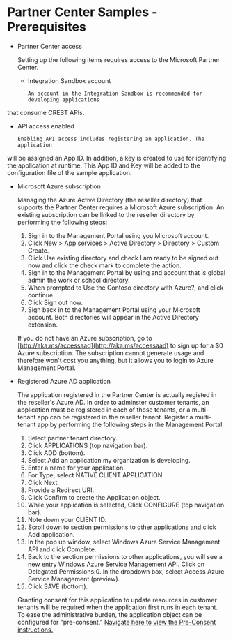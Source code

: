 ﻿# Partner Center Samples - Prerequisites

- Partner Center access

    Setting up the following items requires access to the Microsoft Partner Center.

  - Integration Sandbox account

        An account in the Integration Sandbox is recommended for developing applications 
that consume CREST APIs.

  - API access enabled

        Enabling API access includes registering an application. The application 
will be assigned an App ID. In addition, a key is created to use for identifying 
the application at runtime. This App ID and Key will be added to the configuration 
file of the sample application.

- Microsoft Azure subscription  

    Managing the Azure Active Directory (the reseller directory) that supports the Partner Center 
requires a Microsoft Azure subscription. An existing subscription can be linked to the reseller 
directory by performing the following steps:

  1. Sign in to the Management Portal using you Microsoft account.
  2. Click New > App services > Active Directory > Directory > Custom Create.
  3. Click Use existing directory and check I am ready to be signed out now and click the check mark 
to complete the action.
  4. Sign in to the Management Portal by using and account that is global admin the work or school 
directory.
  5. When prompted to Use the Contoso directory with Azure?, and click continue.
  6. Click Sign out now.
  7. Sign back in to the Management Portal using your Microsoft account. Both directories will appear 
in the Active Directory extension.

    If you do not have an Azure subscription, go to [http://aka.ms/accessaad](http://aka.ms/accessaad) to sign up for a $0 Azure 
subscription. The subscription cannot generate usage and therefore won't cost you anything, but it 
allows you to login to Azure Management Portal.

- Registered Azure AD application

    The application registered in the Partner Center is actually registed in the reseller's Azure AD.
In order to adminster customer tenants, an application must be registered in each of those tenants, or
a multi-tenant app can be registered in the reseller tenant. Register a multi-tenant app by performing 
the following steps in the Management Portal:

  1.	Select partner tenant directory.
  2.	Click APPLICATIONS (top navigation bar).  
  3.	Click ADD (bottom).
  4.	Select Add an application my organization is developing.
  5.	Enter a name for your application.
  6.	For Type, select NATIVE CLIENT APPLICATION.
  7.	Click Next.
  8.	Provide a Redirect URI. 
  9.	Click Confirm to create the Application object.
  10.	While your application is selected, Click CONFIGURE (top navigation bar).
  11.	Note down your CLIENT ID.
  12.	Scroll down to section permissions to other applications and click Add application.
  13.	In the pop up window, select Windows Azure Service Management API and click Complete.
  14.	Back to the section permissions to other applications, you will see a new entry 
Windows Azure Service Management API. Click on Delegated Permissions:0. In the dropdown box, 
select Access Azure Service Management (preview).
  15.	Click SAVE (bottom).

    Granting consent for this application to update resources in customer tenants will be required
when the application first runs in each tenant. To ease the administrative burden, the application
object can be configured for "pre-consent." [Navigate here to view the Pre-Consent instructions.](Documentation/PreConsent.md)
